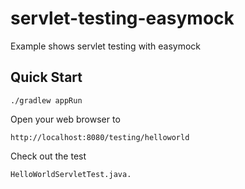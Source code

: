 servlet-testing-easymock
========================

Example shows servlet testing with easymock


Quick Start
-----------

	./gradlew appRun

Open your web browser to

	http://localhost:8080/testing/helloworld

Check out the test

	HelloWorldServletTest.java.